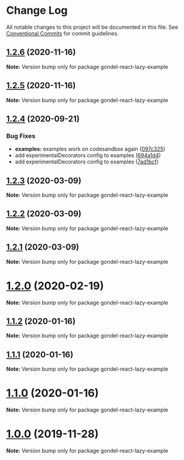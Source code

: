 # Change Log

All notable changes to this project will be documented in this file.
See [Conventional Commits](https://conventionalcommits.org) for commit guidelines.

## [1.2.6](https://github.com/namics/gondel/compare/v1.2.5...v1.2.6) (2020-11-16)

**Note:** Version bump only for package gondel-react-lazy-example





## [1.2.5](https://github.com/namics/gondel/compare/v1.2.4...v1.2.5) (2020-11-16)

**Note:** Version bump only for package gondel-react-lazy-example





## [1.2.4](https://github.com/namics/gondel/compare/v1.2.3...v1.2.4) (2020-09-21)


### Bug Fixes

* **examples:** examples work on codesandbox again ([097c325](https://github.com/namics/gondel/commit/097c32566bd5e982237aa4f1d4a5c1e76fca5ed8))
* add experimentalDecorators config to examples ([694a1d4](https://github.com/namics/gondel/commit/694a1d496ed7aa962dbd9683fdd2d598a92f63e2))
* add experimentalDecorators config to examples ([7ad1bcf](https://github.com/namics/gondel/commit/7ad1bcfca0563629262cc712a935b1cdc194cfd0))





## [1.2.3](https://github.com/namics/gondel/compare/v1.2.2...v1.2.3) (2020-03-09)

**Note:** Version bump only for package gondel-react-lazy-example





## [1.2.2](https://github.com/namics/gondel/compare/v1.2.1...v1.2.2) (2020-03-09)

**Note:** Version bump only for package gondel-react-lazy-example





## [1.2.1](https://github.com/namics/gondel/compare/v1.2.0...v1.2.1) (2020-03-09)

**Note:** Version bump only for package gondel-react-lazy-example





# [1.2.0](https://github.com/namics/gondel/compare/v1.1.2...v1.2.0) (2020-02-19)

**Note:** Version bump only for package gondel-react-lazy-example





## [1.1.2](https://github.com/namics/gondel/compare/v1.1.1...v1.1.2) (2020-01-16)

**Note:** Version bump only for package gondel-react-lazy-example





## [1.1.1](https://github.com/namics/gondel/compare/v1.1.0...v1.1.1) (2020-01-16)

**Note:** Version bump only for package gondel-react-lazy-example





# [1.1.0](https://github.com/namics/gondel/compare/v1.0.0...v1.1.0) (2020-01-16)

**Note:** Version bump only for package gondel-react-lazy-example





# [1.0.0](https://github.com/namics/gondel/compare/v0.1.0...v1.0.0) (2019-11-28)

**Note:** Version bump only for package gondel-react-lazy-example
